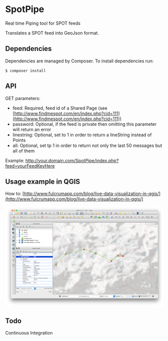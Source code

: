 # SpotPipe
Real time Piping tool for SPOT feeds

Translates a SPOT feed into GeoJson format.

## Dependencies
Dependencies are managed by Composer.
To install dependencies run:
```
$ composer install
```

## API
GET parameters:

 - feed: Required, feed id of a Shared Page (see [http://www.findmespot.com/en/index.php?cid=111](http://www.findmespot.com/en/index.php?cid=111))
 - password: Optional, if the feed is private then omitting this parameter will return an error
 - linestring: Optional, set to 1 in order to return a lineString instead of Points
 - all: Optional, set tp 1 in order to return not only the last 50 messages but all of them
 
 Example:
 http://your.domain.com/SpotPipe/index.php?feed=yourFeedKeyHere
 
## Usage example in QGIS
How to: [http://www.fulcrumapp.com/blog/live-data-visualization-in-qgis/](http://www.fulcrumapp.com/blog/live-data-visualization-in-qgis/)

![Example](res/screenshot1.png)

## Todo
Continuous Integration